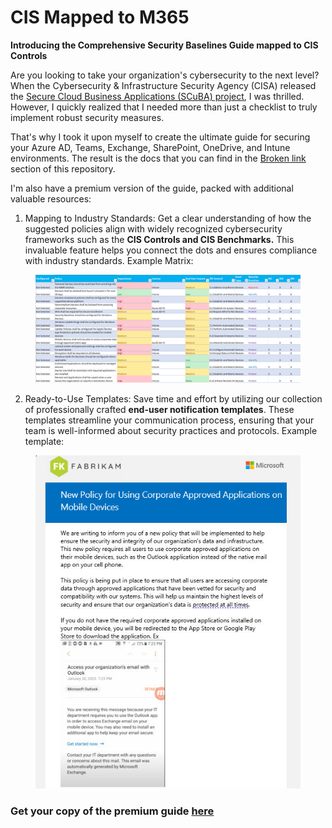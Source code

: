 # CIS Mapped to M365

**Introducing the Comprehensive Security Baselines Guide mapped to CIS Controls**

Are you looking to take your organization's cybersecurity to the next level? When the Cybersecurity & Infrastructure Security Agency (CISA) released the [Secure Cloud Business Applications (SCuBA) project](https://www.cisa.gov/sites/default/files/publications/FINAL-CSSO\_SCuBA\_Fact\_Sheet.pdf), I was thrilled. However, I quickly realized that I needed more than just a checklist to truly implement robust security measures.

That's why I took it upon myself to create the ultimate guide for securing your Azure AD, Teams, Exchange, SharePoint, OneDrive, and Intune environments. The result is the docs that you can find in the [Broken link](broken-reference "mention") section of this repository. &#x20;

I'm also have a premium version of the guide, packed with additional valuable resources:

1. Mapping to Industry Standards: Get a clear understanding of how the suggested policies align with widely recognized cybersecurity frameworks such as the **CIS Controls and CIS Benchmarks.** This invaluable feature helps you connect the dots and ensures compliance with industry standards. Example Matrix:&#x20;

<figure><img src="../.gitbook/assets/pic5 (1).png" alt=""><figcaption></figcaption></figure>

2. Ready-to-Use Templates: Save time and effort by utilizing our collection of professionally crafted **end-user notification templates**. These templates streamline your communication process, ensuring that your team is well-informed about security practices and protocols. Example template:&#x20;

<figure><img src="../.gitbook/assets/clientNotification.jpg" alt=""><figcaption></figcaption></figure>

### Get your copy of the premium guide [here](https://store.tminus365.com/p/cis-controls-power-bi-template/)
